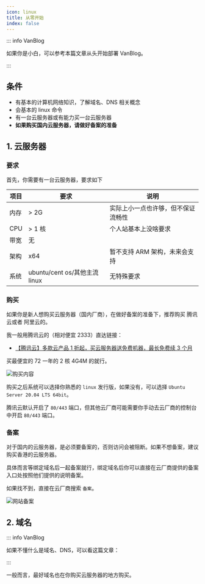 ```yaml
---
icon: linux
title: 从零开始
index: false
---
```


<!-- TODO:  -->

::: info VanBlog

如果你是小白，可以参考本篇文章从头开始部署 VanBlog。

:::

## 条件

- 有基本的计算机网络知识，了解域名、DNS 相关概念
- 会基本的 linux 命令
- 有一台云服务器或有能力买一台云服务器
- **如果购买国内云服务器，请做好备案的准备**

## 1. 云服务器

<!-- ::: info VanBlog

如果不懂什么是云服务器，可以看这篇文章：

::: -->

### 要求

首先，你需要有一台云服务器，要求如下

| 项目 | 要求                          | 说明                               |
| ---- | ----------------------------- | ---------------------------------- |
| 内存 | > 2G                          | 实际上小一点也许够，但不保证流畅性 |
| CPU  | > 1 核                        | 个人站基本上没啥要求               |
| 带宽 | 无                            |                                    |
| 架构 | x64                           | 暂不支持 ARM 架构，未来会支持      |
| 系统 | ubuntu/cent os/其他主流 linux | 无特殊要求                         |

### 购买

如果你是新人想购买云服务器（国内厂商），在做好备案的准备下，推荐购买 腾讯云或者 阿里云的。

我一般用腾讯云的（相对便宜 2333）直达链接：

- [【腾讯云】多款云产品 1 折起，买云服务器送免费机器，最长免费续 3 个月](https://cloud.tencent.com/act/cps/redirect?redirect=2446&cps_key=a3b2d0c73d758078529ef6f11c73ddde&from=console)

买最便宜的 72 一年的 2 核 4G4M 的就行。

![购买内容](https://pic.mereith.com/img/a7cee9afd60618a5ddee72d1c0916dfa.clipboard-2022-08-26.png)

购买之后系统可以选择你熟悉的 `linux` 发行版，如果没有，可以选择 `Ubuntu Server 20.04 LTS 64bit`。

腾讯云默认开启了 `80/443` 端口，但其他云厂商可能需要你手动去云厂商的控制台中开启 `80/443` 端口。

### 备案

对于国内的云服务器，是必须要备案的，否则访问会被阻断。如果不想备案，建议购买香港的云服务器。

具体而言等绑定域名后一起备案就行，绑定域名后你可以直接在云厂商提供的备案入口处按照他们提供的说明备案。

如果找不到，直接在云厂商搜索 `备案`。

![网站备案](https://pic.mereith.com/img/7eb6914370aa7f2912ce565894c657d7.clipboard-2022-08-26.png)

## 2. 域名

::: info VanBlog

如果不懂什么是域名、DNS，可以看这篇文章：

:::

一般而言，最好域名也在你购买云服务器的地方购买。

